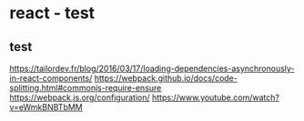 # react - test
## test

https://tailordev.fr/blog/2016/03/17/loading-dependencies-asynchronously-in-react-components/
https://webpack.github.io/docs/code-splitting.html#commonjs-require-ensure
https://webpack.js.org/configuration/
https://www.youtube.com/watch?v=eWmkBNBTbMM
